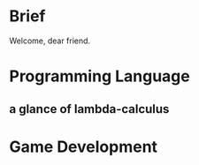 # Brief
Welcome, dear friend.

# Programming Language
## a glance of lambda-calculus

# Game Development
